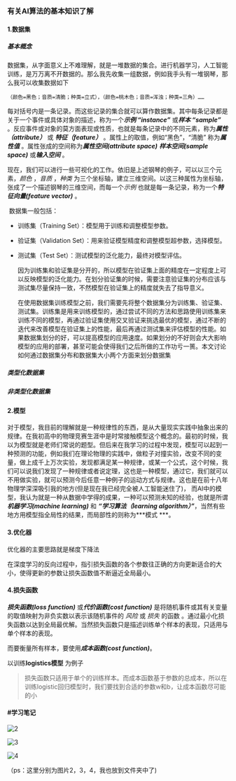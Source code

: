 ### 有关AI算法的基本知识了解

#### 1.数据集

##### 基本概念

​       数据集，从字面意义上不难理解，就是一堆数据的集合。进行机器学习，人工智能训练，是万万离不开数据的。那么我先收集一组数据，例如我手头有一堆钢琴，那么我可以收集数据如下

`（颜色=黑色；音质=清脆；种类=立式），（颜色=桃木色；音质=浑浊；种类=三角）……`

每对括号内是一条记录。而这些记录的集合就可以算作数据集。其中每条记录都是关于一个事件或具体对象的描述，称为一个***示例 “instance”*** 或***样本 “sample”*** 。反应事件或对象的莫方面表现或性质，也就是每条记录中的不同元素，称为***属性（attribute）*** 或 ***特征（feature）*** 。属性上的取值，例如“黑色”，“清脆” 称为***属性值*** 。属性张成的空间称为***属性空间(attribute space)*** ***样本空间(sample space)*** 或***输入空间*** 。

​         现在，我们可以进行一些可视化的工作。依旧是上述钢琴的例子，可以以三个元素，*颜色* ，*音质* ，*种类* 为三个坐标轴，建立三维空间。以这三种属性为坐标轴，张成了一个描述钢琴的三维空间，而每一个*示例* 也就是每一条记录，称为一个***特征向量(feature vector)*** 。

​          数据集一般包括：

- 训练集（Training Set）：模型用于训练和调整模型参数。

- 验证集（Validation Set）：用来验证模型精度和调整模型超参数，选择模型。

- 测试集（Test Set）：测试模型的泛化能力，最终对模型评估。

  因为训练集和验证集是分开的，所以模型在验证集上面的精度在一定程度上可以反映模型的泛化能力。在划分验证集的时候，需要注意验证集的分布应该与测试集尽量保持一致，不然模型在验证集上的精度就失去了指导意义。

  在使用数据集训练模型之前，我们需要先将整个数据集分为训练集、验证集、测试集。训练集是用来训练模型的，通过尝试不同的方法和思路使用训练集来训练不同的模型，再通过验证集使用交叉验证来挑选最优的模型，通过不断的迭代来改善模型在验证集上的性能，最后再通过测试集来评估模型的性能。如果数据集划分的好，可以提高模型的应用速度。如果划分的不好则会大大影响模型的应用的部署，甚至可能会使得我们之后所做的工作功亏一篑。本文讨论如何通过数据集分布和数据集大小两个方面来划分数据集

 ##### 类型化数据集

##### 非类型化数据集    

#### 2.模型

​        对于模型，我目前的理解就是一种规律性的东西，是从大量现实实践中抽象出来的规律。在我初高中的物理竞赛生涯中是时常接触模型这个概念的。最初的时候，我以为模型就是老师们常说的题型。但后来在我学习的过程中发现，模型可以起到一种预测的功能，例如我们在理论物理的实践中，做粒子对撞实验，改变不同的变量，做上成千上万次实验，发现都满足某一种规律，或某一个公式，这个时候，我们可以说我们发现了一种规律或者说定理，这也是一种模型，通过它，我们就可以不用做实验，就可以预测今后任意一种例子的运动方式与规律。这也是在前十八年物理学深深吸引我的地方(但是现在我已经完全被人工智能迷住了)， 而AI中的模型，我认为就是一种从数据中学得的成果，一种可以预测未知的经验，也就是所谓***机器学习(machine learning)*** 和 ***“学习算法（learning algorithm）”***，当然有些地方用模型指全局性的结果，而局部性的则称为***模式 ***。

#### 3.优化器

优化器的主要思路就是梯度下降法

在深度学习的反向过程中，指引损失函数的各个参数往正确的方向更新适合的大小，使得更新的参数让损失函数值不断逼近全局最小。

#### 4.损失函数

***损失函数(loss function)*** 或***代价函数(cost function)*** 是将随机事件或其有关变量的取值映射为非负实数以表示该随机事件的 *风险* 或 *损失* 的函数 。通过最小化损失函数以达到全局最优解。当然损失函数只是描述训练单个样本的表现，只适用与单个样本的表现。

而要衡量所有样本，要使用***成本函数(cost function)***。

以训练**logistics模型** 为例子

> 损失函数只适用于单个的训练样本。而成本函数基于参数的总成本，所以在训练logistic回归模型时，我们要找到合适的参数w和b，让成本函数尽可能的小

#### #学习笔记

![2](D:\dian春招任务\mypro\学习记录\2.jpg)

![3](D:\dian春招任务\mypro\学习记录\3.jpg)

![4](D:\dian春招任务\mypro\学习记录\4.jpg)

（ps：这里分别为图片2，3，4，我也放到文件夹中了)
